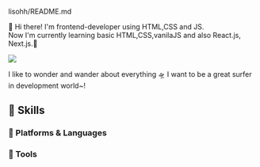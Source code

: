 lisohh/README.md

<!--
**lisohh/lisohh** is a ✨ _special_ ✨ repository because its `README.md` (this file) appears on your GitHub profile.

Here are some ideas to get you started:

- 🔭 I’m currently working on ...
- 🌱 I’m currently learning ...
- 👯 I’m looking to collaborate on ...
- 🤔 I’m looking for help with ...
- 💬 Ask me about ...
- 📫 How to reach me: ...
- 😄 Pronouns: ...
- ⚡ Fun fact: ...
-->

👋 Hi there! I'm frontend-developer using HTML,CSS and JS.<br>
Now I'm currently learning basic HTML,CSS,vanilaJS and also React.js, Next.js.🌱

<a href="https://lisohh-blog-lisohh.vercel.app/"><img src="https://img.shields.io/badge/-blog-brightgreen"/></a>

I like to wonder and wander about everything 🛸
I want to be a great surfer in development world~!


## 🔑 Skills

### 📡 Platforms & Languages


### 🔫 Tools


